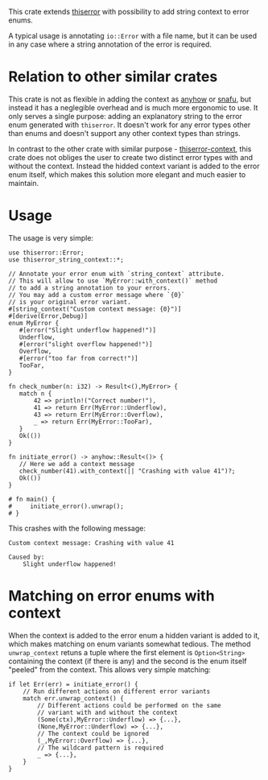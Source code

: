 This crate extends [thiserror](https://crates.io/crates/thiserror/) with possibility to add string context to error enums. 

A typical usage is annotating `io::Error` with a file name, but it can be used in any case where a string annotation of the error is required.

# Relation to other similar crates
This crate is not as flexible in adding the context as [anyhow](https://crates.io/crates/anyhow) or [snafu](https://crates.io/crates/snafu), but instead it has a neglegible overhead and is much more ergonomic to use. It only serves a single purpose: adding an explanatory string to the error enum generated with `thiserror`. It doesn't work for any error types other than enums and doesn't support any other context types than strings.

In contrast to the other crate with similar purpose - [thiserror-context](https://crates.io/crates/thiserror-context), this crate does not obliges the user to create two distinct error types with and without the context. Instead the hidded context variant is added to the error enum itself, which makes this solution more elegant and much easier to maintain.

# Usage
The usage is very simple:
 ```should_panic
use thiserror::Error;
use thiserror_string_context::*;

// Annotate your error enum with `string_context` attribute.
// This will allow to use `MyError::with_context()` method
// to add a string annotation to your errors.
// You may add a custom error message where `{0}` 
// is your original error variant.
#[string_context("Custom context message: {0}")]
#[derive(Error,Debug)]
enum MyError {
    #[error("Slight underflow happened!")]
    Underflow,
    #[error("slight overflow happened!")]
    Overflow,
    #[error("too far from correct!")]
    TooFar,
}
 
fn check_number(n: i32) -> Result<(),MyError> {
    match n {
        42 => println!("Correct number!"),
        41 => return Err(MyError::Underflow),
        43 => return Err(MyError::Overflow),
        _ => return Err(MyError::TooFar),
    }
    Ok(())
}

fn initiate_error() -> anyhow::Result<()> {
    // Here we add a context message
    check_number(41).with_context(|| "Crashing with value 41")?;
    Ok(())
}

# fn main() {
#     initiate_error().unwrap();
# }
```
This crashes with the following message:
```text
Custom context message: Crashing with value 41

Caused by:
    Slight underflow happened!
```

# Matching on error enums with context
When the context is added to the error enum a hidden variant is added to it, which makes matching on enum variants somewhat tedious. The method `unwrap_context` retuns a tuple where the first element is `Option<String>` containing the context (if there is any) and the second is the enum itself "peeled" from the context. This allows very simple matching:
```ignore
if let Err(err) = initiate_error() {
    // Run different actions on different error variants
    match err.unwrap_context() {
        // Different actions could be performed on the same
        // variant with and without the context
        (Some(ctx),MyError::Underflow) => {...},
        (None,MyError::Underflow) => {...},
        // The context could be ignored
        (_,MyError::Overflow) => {...},
        // The wildcard pattern is required
        _ => {...},
    }
}
```
